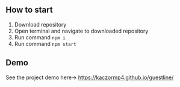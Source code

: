 ## How to start

1. Download repository
2. Open terminal and navigate to downloaded repository
3. Run command `npm i`
4. Run command `npm start`

## Demo

See the project demo here-> https://kaczormp4.github.io/guestline/
